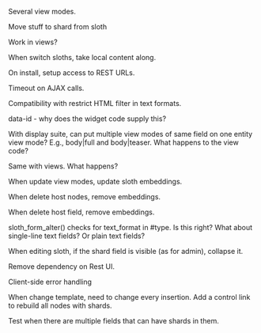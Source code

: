 Several view modes.

Move stuff to shard from sloth

Work in views?

When switch sloths, take local content along.



On install, setup access to REST URLs.

Timeout on AJAX calls.

Compatibility with restrict HTML filter in text formats.

data-id - why does the widget code supply this?

With display suite, can put multiple view modes of same field on one entity
view mode? E.g., body|full and body|teaser. What happens to the view code?

Same with views. What happens?

When update view modes, update sloth embeddings.

When delete host nodes, remove embeddings.

When delete host field, remove embeddings.

sloth_form_alter() checks for text_format in #type. Is this right? What about
single-line text fields? Or plain text fields?

When editing sloth, if the shard field is visible (as for admin), collapse it.

Remove dependency on Rest UI.

Client-side error handling

When change template, need to change every insertion. Add a control 
link to rebuild all nodes with shards.

Test when there are multiple fields that 
can have shards in them.

